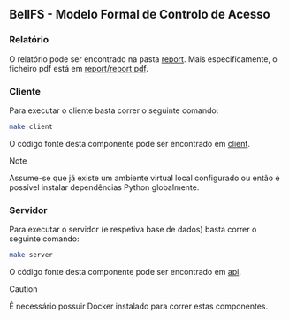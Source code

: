 ## BellFS - Modelo Formal de Controlo de Acesso

### Relatório
O relatório pode ser encontrado na pasta [report](report). Mais especificamente, o ficheiro pdf está em [report/report.pdf](report/report.pdf).

### Cliente
Para executar o cliente basta correr o seguinte comando:

```bash
make client
```

O código fonte desta componente pode ser encontrado em [client](client).

> [!NOTE]
> Assume-se que já existe um ambiente virtual local configurado ou então é possível instalar dependências Python globalmente.

### Servidor
Para executar o servidor (e respetiva base de dados) basta correr o seguinte comando:

```bash
make server
```

O código fonte desta componente pode ser encontrado em [api](api).

> [!CAUTION]
> É necessário possuir Docker instalado para correr estas componentes.

